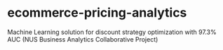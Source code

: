 # ecommerce-pricing-analytics
Machine Learning solution for discount strategy optimization with 97.3% AUC (NUS Business Analytics Collaborative Project)
